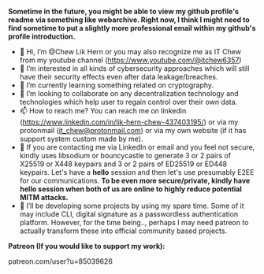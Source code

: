 **Sometime in the future, you might be able to view my github profile's readme via something like webarchive. Right now, I think I might need to find sometime to put a slightly more professional email within my github's profile introduction.**

- 👋 Hi, I’m @Chew Lik Hern or you may also recognize me as IT Chew from my youtube channel (https://www.youtube.com/@itchew6357)
- 👀 I’m interested in all kinds of cybersecurity approaches which will still have their security effects even after data leakage/breaches.
- 🌱 I’m currently learning something related on cryptography.
- 💞️ I’m looking to collaborate on any decentralization technology and technologies which help user to regain control over their own data.
- 📫 How to reach me? You can reach me on linkedin (https://www.linkedin.com/in/lik-hern-chew-437403195/) or via my protonmail (it_chew@protonmail.com) or via my own website (if it has support system custom made by me). 
- 🔐 If you are contacting me via LinkedIn or email and you feel not secure, kindly uses libsodium or bouncycastle to generate 3 or 2 pairs of X25519 or X448 keypairs and 3 or 2 pairs of ED25519 or ED448 keypairs. Let's have a **hello** session and then let's use presumably E2EE for our communications. **To be even more secure/private, kindly have hello session when both of us are online to highly reduce potential MITM attacks.**
- 🌱 I’ll be developing some projects by using my spare time. Some of it may include CLI, digital signature as a passwordless authentication platform. However, for the time being.., perhaps I may need patreon to actually transform these into official community based projects.

**Patreon (If you would like to support my work):**

patreon.com/user?u=85039626

<!---
Chewhern/Chewhern is a ✨ special ✨ repository because its `README.md` (this file) appears on your GitHub profile.
You can click the Preview link to take a look at your changes.
--->
